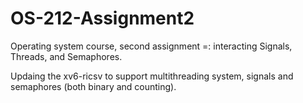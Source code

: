 # OS-212-Assignment2
Operating system course, second assignment =: interacting Signals, Threads, and Semaphores.

Updaing the xv6-ricsv to support multithreading system, signals and semaphores (both binary and counting).

